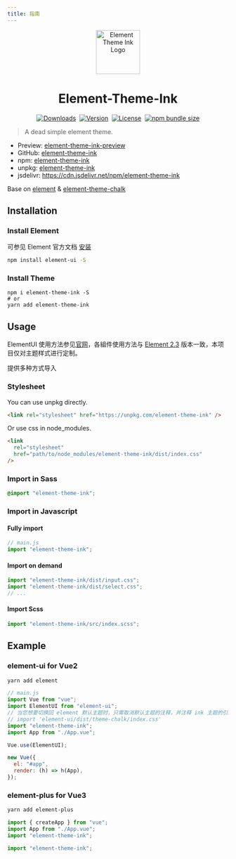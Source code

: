 ```yaml
---
title: 指南
---
```


<p align="center">
  <a href="https://ink.elpsy.cn" target="_blank" rel="noopener noreferrer"><img width="100" src="/assets/logo.svg" alt="Element Theme Ink Logo"></a>
  <h1 align="center">Element-Theme-Ink</h1>
</p>

<p align="center">
  <a href="https://npmcharts.com/compare/element-theme-ink?minimal=true"><img src="https://img.shields.io/npm/dt/element-theme-ink.svg?style=for-the-badge" alt="Downloads"></a>&nbsp;
  <a href="https://www.npmjs.com/package/element-theme-ink"><img src="https://img.shields.io/npm/v/element-theme-ink.svg?style=for-the-badge" alt="Version"></a>&nbsp;
  <a href="https://www.npmjs.com/package/element-theme-ink"><img src="https://img.shields.io/npm/l/element-theme-ink.svg?style=for-the-badge" alt="License"></a>&nbsp;
  <a href="https://cdn.jsdelivr.net/npm/element-theme-ink">
    <img src="https://img.shields.io/bundlephobia/minzip/element-theme-ink?style=for-the-badge" alt="npm bundle size">
  </a>
</p>

> A dead simple element theme.

- Preview: [element-theme-ink-preview](https://ink.yunyoujun.cn/)
- GitHub: [element-theme-ink](https://github.com/YunYouJun/element-theme-ink)
- npm: [element-theme-ink](https://www.npmjs.com/package/element-theme-ink)
- unpkg: [element-theme-ink](https://unpkg.com/element-theme-ink)
- jsdelivr: <https://cdn.jsdelivr.net/npm/element-theme-ink>

Base on [element](https://github.com/ElemeFE/element) & [element-theme-chalk](https://github.com/ElementUI/theme-chalk)

## Installation

### Install Element

可参见 Element 官方文档 [安装](http://element-cn.eleme.io/#/zh-CN/component/installation)

```bash
npm install element-ui -S
```

### Install Theme

```shell
npm i element-theme-ink -S
# or
yarn add element-theme-ink
```

## Usage

ElementUI 使用方法参见[官网](http://element.eleme.io/)，各組件使用方法与 [Element 2.3](http://element.eleme.io/2.3/#/zh-CN/component/installation) 版本一致，本项目仅对主题样式进行定制。

提供多种方式导入

### Stylesheet

You can use unpkg directly.

```html
<link rel="stylesheet" href="https://unpkg.com/element-theme-ink" />
```

Or use css in node_modules.

```html
<link
  rel="stylesheet"
  href="path/to/node_modules/element-theme-ink/dist/index.css"
/>
```

### Import in Sass

```scss
@import "element-theme-ink";
```

### Import in Javascript

#### Fully import

```javascript
// main.js
import "element-theme-ink";
```

#### Import on demand

```javascript
import "element-theme-ink/dist/input.css";
import "element-theme-ink/dist/select.css";
// ...
```

#### Import Scss

```js
import "element-theme-ink/src/index.scss";
```

## Example

### element-ui for Vue2

```bash
yarn add element
```

```js
// main.js
import Vue from "vue";
import ElementUI from "element-ui";
// 当您想要切换回 element 默认主题时，只需取消默认主题的注释，并注释 ink 主题的引入即可
// import 'element-ui/dist/theme-chalk/index.css'
import "element-theme-ink";
import App from "./App.vue";

Vue.use(ElementUI);

new Vue({
  el: "#app",
  render: (h) => h(App),
});
```

### element-plus for Vue3

```bash
yarn add element-plus
```

<CodeGroup>
  <CodeGroupItem title="TypeScript" active>

```ts
import { createApp } from "vue";
import App from "./App.vue";
import "element-theme-ink";
```

  </CodeGroupItem>

  <CodeGroupItem title="JavaScript">

```js
import "element-theme-ink";
```

  </CodeGroupItem>
</CodeGroup>
